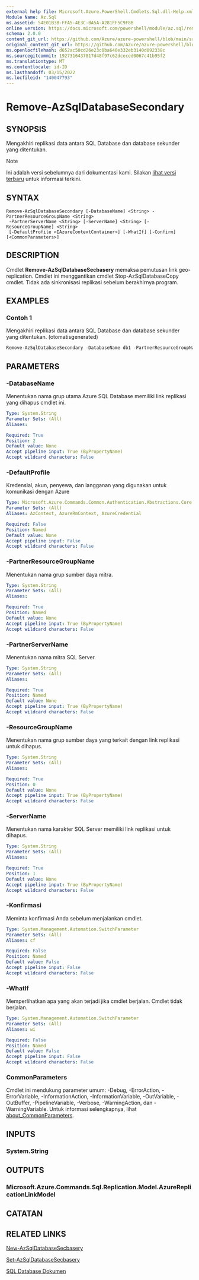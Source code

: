 ```yaml
---
external help file: Microsoft.Azure.PowerShell.Cmdlets.Sql.dll-Help.xml
Module Name: Az.Sql
ms.assetid: 54E01B3B-FFA5-4E3C-BA5A-A281FF5C9F8B
online version: https://docs.microsoft.com/powershell/module/az.sql/remove-azsqldatabasesecondary
schema: 2.0.0
content_git_url: https://github.com/Azure/azure-powershell/blob/main/src/Sql/Sql/help/Remove-AzSqlDatabaseSecondary.md
original_content_git_url: https://github.com/Azure/azure-powershell/blob/main/src/Sql/Sql/help/Remove-AzSqlDatabaseSecondary.md
ms.openlocfilehash: d652ac50cd26e23c0ba640e332eb3140d092338c
ms.sourcegitcommit: 1927316437817d48f97c62dceced0067c41b95f2
ms.translationtype: MT
ms.contentlocale: id-ID
ms.lasthandoff: 03/15/2022
ms.locfileid: "140047793"
---
```

# Remove-AzSqlDatabaseSecondary

## SYNOPSIS
Mengakhiri replikasi data antara SQL Database dan database sekunder yang ditentukan.

> [!NOTE]
>Ini adalah versi sebelumnya dari dokumentasi kami. Silakan [lihat versi terbaru](/powershell/module/az.sql/remove-azsqldatabasesecondary) untuk informasi terkini.

## SYNTAX

```
Remove-AzSqlDatabaseSecondary [-DatabaseName] <String> -PartnerResourceGroupName <String>
 -PartnerServerName <String> [-ServerName] <String> [-ResourceGroupName] <String>
 [-DefaultProfile <IAzureContextContainer>] [-WhatIf] [-Confirm] [<CommonParameters>]
```

## DESCRIPTION
Cmdlet **Remove-AzSqlDatabaseSecbasery** memaksa pemutusan link geo-replication.
Cmdlet ini menggantikan cmdlet Stop-AzSqlDatabaseCopy cmdlet.
Tidak ada sinkronisasi replikasi sebelum berakhirnya program.

## EXAMPLES

### Contoh 1

Mengakhiri replikasi data antara SQL Database dan database sekunder yang ditentukan. (otomatisgenerated)

<!-- Aladdin Generated Example -->
```powershell
Remove-AzSqlDatabaseSecondary -DatabaseName db1 -PartnerResourceGroupName rg2 -PartnerServerName secondaryserver -ResourceGroupName myresourcegroup -ServerName s1
```

## PARAMETERS

### -DatabaseName
Menentukan nama grup utama Azure SQL Database memiliki link replikasi yang dihapus cmdlet ini.

```yaml
Type: System.String
Parameter Sets: (All)
Aliases:

Required: True
Position: 2
Default value: None
Accept pipeline input: True (ByPropertyName)
Accept wildcard characters: False
```

### -DefaultProfile
Kredensial, akun, penyewa, dan langganan yang digunakan untuk komunikasi dengan Azure

```yaml
Type: Microsoft.Azure.Commands.Common.Authentication.Abstractions.Core.IAzureContextContainer
Parameter Sets: (All)
Aliases: AzContext, AzureRmContext, AzureCredential

Required: False
Position: Named
Default value: None
Accept pipeline input: False
Accept wildcard characters: False
```

### -PartnerResourceGroupName
Menentukan nama grup sumber daya mitra.

```yaml
Type: System.String
Parameter Sets: (All)
Aliases:

Required: True
Position: Named
Default value: None
Accept pipeline input: True (ByPropertyName)
Accept wildcard characters: False
```

### -PartnerServerName
Menentukan nama mitra SQL Server.

```yaml
Type: System.String
Parameter Sets: (All)
Aliases:

Required: True
Position: Named
Default value: None
Accept pipeline input: True (ByPropertyName)
Accept wildcard characters: False
```

### -ResourceGroupName
Menentukan nama grup sumber daya yang terkait dengan link replikasi untuk dihapus.

```yaml
Type: System.String
Parameter Sets: (All)
Aliases:

Required: True
Position: 0
Default value: None
Accept pipeline input: True (ByPropertyName)
Accept wildcard characters: False
```

### -ServerName
Menentukan nama karakter SQL Server memiliki link replikasi untuk dihapus.

```yaml
Type: System.String
Parameter Sets: (All)
Aliases:

Required: True
Position: 1
Default value: None
Accept pipeline input: True (ByPropertyName)
Accept wildcard characters: False
```

### -Konfirmasi
Meminta konfirmasi Anda sebelum menjalankan cmdlet.

```yaml
Type: System.Management.Automation.SwitchParameter
Parameter Sets: (All)
Aliases: cf

Required: False
Position: Named
Default value: False
Accept pipeline input: False
Accept wildcard characters: False
```

### -WhatIf
Memperlihatkan apa yang akan terjadi jika cmdlet berjalan.
Cmdlet tidak berjalan.

```yaml
Type: System.Management.Automation.SwitchParameter
Parameter Sets: (All)
Aliases: wi

Required: False
Position: Named
Default value: False
Accept pipeline input: False
Accept wildcard characters: False
```

### CommonParameters
Cmdlet ini mendukung parameter umum: -Debug, -ErrorAction, -ErrorVariable, -InformationAction, -InformationVariable, -OutVariable, -OutBuffer, -PipelineVariable, -Verbose, -WarningAction, dan -WarningVariable. Untuk informasi selengkapnya, lihat [about_CommonParameters](http://go.microsoft.com/fwlink/?LinkID=113216).

## INPUTS

### System.String

## OUTPUTS

### Microsoft.Azure.Commands.Sql.Replication.Model.AzureReplicationLinkModel

## CATATAN

## RELATED LINKS

[New-AzSqlDatabaseSecbasery](./New-AzSqlDatabaseSecondary.md)

[Set-AzSqlDatabaseSecbasery](./Set-AzSqlDatabaseSecondary.md)

[SQL Database Dokumen](https://docs.microsoft.com/azure/sql-database/)
